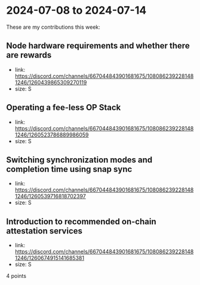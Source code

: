 # 2024-07-08 to 2024-07-14

These are my contributions this week:

## Node hardware requirements and whether there are rewards

- link: https://discord.com/channels/667044843901681675/1080862392281481246/1260439865309270119
- size: S

## Operating a fee-less OP Stack

- link: https://discord.com/channels/667044843901681675/1080862392281481246/1260523786889986059
- size: S

## Switching synchronization modes and completion time using snap sync

- link: https://discord.com/channels/667044843901681675/1080862392281481246/1260539716818702397
- size: S

## Introduction to recommended on-chain attestation services

- link: https://discord.com/channels/667044843901681675/1080862392281481246/1260674915141685381
- size: S

4 points
